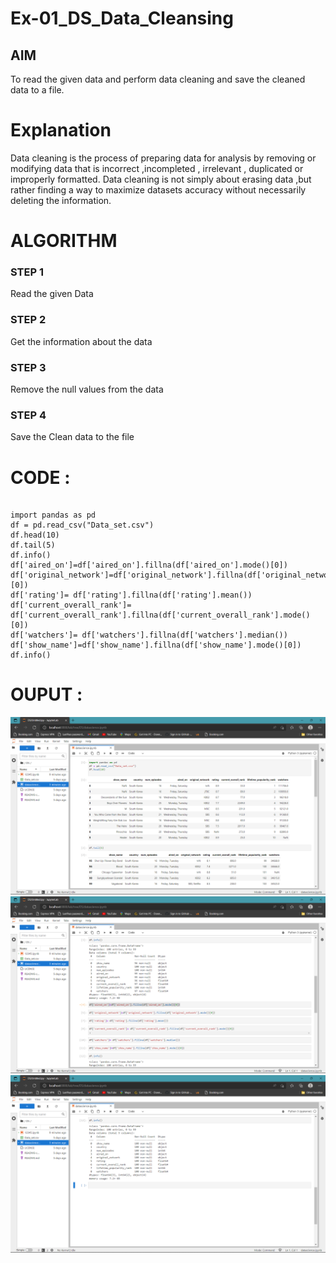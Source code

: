 # Ex-01_DS_Data_Cleansing


## AIM
To read the given data and perform data cleaning and save the cleaned data to a file. 

# Explanation
Data cleaning is the process of preparing data for analysis by removing or modifying data that is incorrect ,incompleted , irrelevant , duplicated or improperly formatted. 
Data cleaning is not simply about erasing data ,but rather finding a way to maximize datasets accuracy without necessarily deleting the information. 

# ALGORITHM
### STEP 1
Read the given Data
### STEP 2
Get the information about the data
### STEP 3
Remove the null values from the data
### STEP 4
Save the Clean data to the file


# CODE :
~~~

import pandas as pd
df = pd.read_csv("Data_set.csv")
df.head(10)
df.tail(5)
df.info()
df['aired_on']=df['aired_on'].fillna(df['aired_on'].mode()[0])
df['original_network']=df['original_network'].fillna(df['original_network'].mode()[0])
df['rating']= df['rating'].fillna(df['rating'].mean())
df['current_overall_rank']= df['current_overall_rank'].fillna(df['current_overall_rank'].mode()[0])
df['watchers']= df['watchers'].fillna(df['watchers'].median())
df['show_name']=df['show_name'].fillna(df['show_name'].mode()[0])
df.info()

~~~
# OUPUT :
![output](scr1.png)
![output](scr2.png)
![output](scr3.png)
